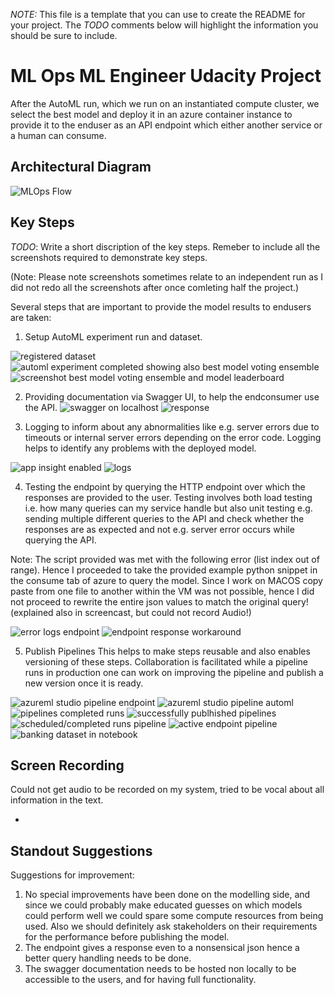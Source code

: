 *NOTE:* This file is a template that you can use to create the README for your project. The *TODO* comments below will highlight the information you should be sure to include.


# ML Ops ML Engineer Udacity Project 

After the AutoML run, which we run on an instantiated compute cluster, we select the best model and deploy it in an azure container instance to provide it to the enduser as an API endpoint which either another service or a human can consume.


## Architectural Diagram

![MLOps Flow](flow_mlops.drawio.png)

## Key Steps
*TODO*: Write a short discription of the key steps. Remeber to include all the screenshots required to demonstrate key steps. 

(Note: Please note screenshots sometimes relate to an independent run as I did not redo all the screenshots after once comleting half the project.)

Several steps that are important to provide the model results to endusers are taken:

1. Setup AutoML experiment run and dataset.

![registered dataset](dataset.png)
![automl experiment completed showing also best model voting ensemble](automl_completed.png)
![screenshot best model voting ensemble and model leaderboard](bestmodel.png)

2. Providing documentation via Swagger UI, to help the endconsumer use the API.
![swagger on localhost](localhostswagger.png)
![response](response.png)

3. Logging to inform about any abnormalities like e.g. server errors due to timeouts or internal server errors depending on the error code. Logging helps to identify any problems with the deployed model.

![app insight enabled](application_insight_enabled.png)
![logs](logging.png)


4. Testing the endpoint by querying the HTTP endpoint over which the responses are provided to the user.
Testing involves both load testing i.e. how many queries can my service handle but also unit testing e.g. sending multiple different queries to the API and check whether the responses are as expected and not e.g. server error occurs while querying the API.

Note: The script provided was met with the following error (list index out of range).
Hence I proceeded to take the provided example python snippet in the consume tab of azure to query the model. Since I work on MACOS copy paste from one file to another within the VM was not possible, hence I did not proceed to rewrite the entire json values to match the original query! (explained also in screencast, but could not record Audio!)

![error logs endpoint](error_endpointpy.png)
![endpoint response workaround](endpoint_response.png)

5. Publish Pipelines
This helps to make steps reusable and also enables versioning of these steps. Collaboration is facilitated while a pipeline runs in production one can work on improving the pipeline and publish a new version once it is ready. 

![azureml studio pipeline endpoint](azureml_restpl.png)
![azureml studio pipeline automl](azureml_automlpl.png)
![pipelines completed runs](pipelines_completed.png)
![successfully publhished pipelines](publish_succeeded.png)
![scheduled/completed runs pipeline](scheduled_runs.png)
![active endpoint pipeline](activepl.png)
![banking dataset in notebook](notebook_dataset.png)

## Screen Recording

Could not get audio to be recorded on my system, tried to be vocal about all information in the text.

* 

## Standout Suggestions

Suggestions for improvement:

1. No special improvements have been done on the modelling side, and since we could probably make educated guesses on which models could perform well we could spare some compute resources from being used. Also we should definitely ask stakeholders on their requirements for the performance before publishing the model.
2. The endpoint gives a response even to a nonsensical json hence a better query handling needs to be done.
3. The swagger documentation needs to be hosted non locally to be accessible to the users, and for having full functionality.
